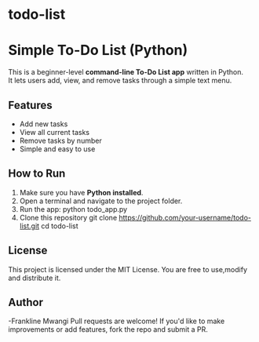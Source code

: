 # todo-list
# Simple To-Do List (Python)

This is a beginner-level **command-line To-Do List app** written in Python.  
It lets users add, view, and remove tasks through a simple text menu.

## Features
- Add new tasks
- View all current tasks
- Remove tasks by number
- Simple and easy to use

## How to Run
1. Make sure you have **Python installed**.
2. Open a terminal and navigate to the project folder.
3. Run the app:
python todo_app.py
4. Clone this repository
git clone https://github.com/your-username/todo-list.git
cd todo-list

## License
This project is licensed under the MIT License.
You are free to use,modify and distribute it.

## Author
-Frankline Mwangi
Pull requests are welcome!
If you'd like to make improvements or add features, fork the repo and submit a PR.
